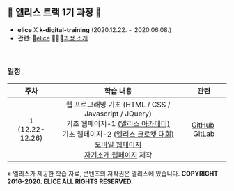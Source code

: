 ## 🐇 엘리스 트랙 1기 과정 🐇

- **elice**  X  **k-digital-training**  (2020.12.22. ~ 2020.06.08.)
- **관련**:  🐇[elice](https://elice.io/)   🏃🏻‍♂️[과정 소개](https://elicetrack.oopy.io/) 

<br/>

### 일정

|         주차         |                          학습 내용                           |                             관련                             |
| :------------------: | :----------------------------------------------------------: | :----------------------------------------------------------: |
| 1<br />(12.22-12.26) | 웹 프로그래밍 기초 (HTML / CSS / Javascript / JQuery) <br />기초 웹페이지-1 [(엘리스 아카데미)](http://bky373.kdt-gitlab.elice.io/clone-pages/elice/elice-index.html)<br />기초 웹페이지-2 [(엘리스 크로켓 대회)]()<br />[모바일 웹페이지]()<br /> [자기소개 웹페이지](http://bky373.kdt-gitlab.elice.io/about-me/) 제작 | [GitHub](https://github.com/bky373/elice-1st-racer/tree/master/week01/WEB)&nbsp; [GitLab](https://kdt-gitlab.elice.io/bky373/clone-pages) |











※ 엘리스가 제공한 학습 자료, 콘텐츠의 저작권은 엘리스에 있습니다. **COPYRIGHT 2016-2020. ELICE ALL RIGHTS RESERVED.**
